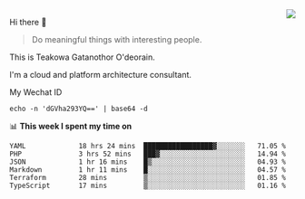 <img align="right" src="https://github-readme-stats.vercel.app/api?username=Teakowa&show_icons=true&icon_color=2f80ed&text_color=718096&bg_color=ffffff&hide_title=true" />

Hi there 👋

> Do meaningful things with interesting people.

This is Teakowa Gatanothor O'deorain.

I'm a cloud and platform architecture consultant.

My Wechat ID

```
echo -n 'dGVha293YQ==' | base64 -d
```

📊 **This week I spent my time on**
<!--START_SECTION:waka-->

```text
YAML             18 hrs 24 mins  █████████████████▓░░░░░░░   71.05 %
PHP              3 hrs 52 mins   ███▓░░░░░░░░░░░░░░░░░░░░░   14.94 %
JSON             1 hr 16 mins    █▒░░░░░░░░░░░░░░░░░░░░░░░   04.93 %
Markdown         1 hr 11 mins    █░░░░░░░░░░░░░░░░░░░░░░░░   04.57 %
Terraform        28 mins         ▒░░░░░░░░░░░░░░░░░░░░░░░░   01.85 %
TypeScript       17 mins         ▒░░░░░░░░░░░░░░░░░░░░░░░░   01.16 %
```

<!--END_SECTION:waka-->
